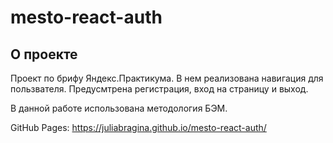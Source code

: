 # mesto-react-auth

## О проекте
Проект по брифу Яндекс.Практикума. В нем реализована навигация для пользвателя.
Предусмтрена регистрация, вход на страницу и выход. 

В данной работе использована методология БЭМ.

GitHub Pages:
https://juliabragina.github.io/mesto-react-auth/
